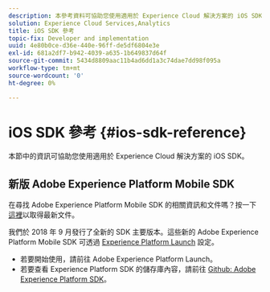 ```yaml
---
description: 本參考資料可協助您使用適用於 Experience Cloud 解決方案的 iOS SDK。
solution: Experience Cloud Services,Analytics
title: iOS SDK 參考
topic-fix: Developer and implementation
uuid: 4e80b0ce-d36e-440e-96ff-de5df6804e3e
exl-id: 681a2df7-b942-4039-a635-1b649837d64f
source-git-commit: 5434d8809aac11b4ad6dd1a3c74dae7dd98f095a
workflow-type: tm+mt
source-wordcount: '0'
ht-degree: 0%

---
```


# iOS SDK 參考 {#ios-sdk-reference}

本節中的資訊可協助您使用適用於 Experience Cloud 解決方案的 iOS SDK。

## 新版 Adobe Experience Platform Mobile SDK

在尋找 Adobe Experience Platform Mobile SDK 的相關資訊和文件嗎？按一下[這裡](https://aep-sdks.gitbook.io/docs/)以取得最新文件。

我們於 2018 年 9 月發行了全新的 SDK 主要版本。這些新的 Adobe Experience Platform Mobile SDK 可透過 [Experience Platform Launch](https://www.adobe.com/tw/experience-platform/launch.html) 設定。

* 若要開始使用，請前往 Adobe Experience Platform Launch。
* 若要查看 Experience Platform SDK 的儲存庫內容，請前往 [Github: Adobe Experience Platform SDK](https://github.com/Adobe-Marketing-Cloud/acp-sdks)。
